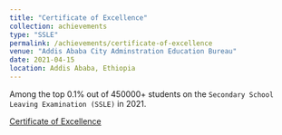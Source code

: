 ```yaml
---
title: "Certificate of Excellence"
collection: achievements
type: "SSLE"
permalink: /achievements/certificate-of-excellence
venue: "Addis Ababa City Adminstration Education Bureau"
date: 2021-04-15
location: Addis Ababa, Ethiopia
---
```


Among the top 0.1% out of 450000+ students on the `Secondary School Leaving Examination (SSLE)` in 2021.

[Certificate of Excellence](https://drive.google.com/file/d/1IyOK2nneMIMQxuxObxT4tNMoKvXca0yU/view)
